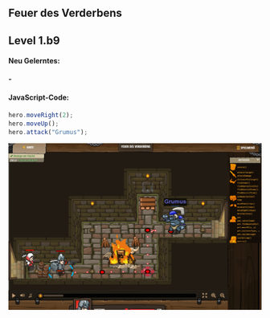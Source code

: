 ## **Feuer des Verderbens**
## Level 1.b9

#### Neu Gelerntes:
<b>-</b>

[comment]: <> (Was wurde gelernt und wie funktioniert die Technik?)

#### JavaScript-Code:
```js
hero.moveRight(2);
hero.moveUp();
hero.attack("Grumus");
```
![image](lvl1_b9.png)